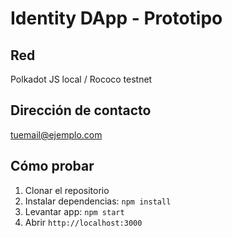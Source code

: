 # Identity DApp - Prototipo

## Red
Polkadot JS local / Rococo testnet

## Dirección de contacto
tuemail@ejemplo.com

## Cómo probar
1. Clonar el repositorio
2. Instalar dependencias: `npm install`
3. Levantar app: `npm start`
4. Abrir `http://localhost:3000`
